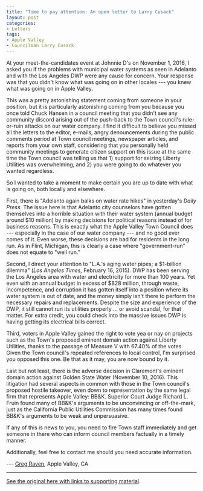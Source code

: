 ```yaml
---
title: "Time to pay attention: An open letter to Larry Cusack"
layout: post
categories:
- Letters
tags:
- Apple Valley
- Councilman Larry Cusack
---
```


At your meet-the-candidates event at Johnnie D's on November 1, 2016, I asked you if the problems with municipal water systems as seen in Adelanto and with the Los Angeles DWP were any cause for concern. Your response was that you didn't know what was going on in other locales --- you knew what was going on in Apple Valley.

This was a pretty astonishing statement coming from someone in your position, but it is particularly astonishing coming from you because you once told Chuck Hansen in a council meeting that you didn't see any community discord arising out of the push-back to the Town council's rule-or-ruin attacks on our water company. I find it difficult to believe you missed all the letters to the editor, e-mails, angry denouncements during the public comments period at Town council meetings, newspaper articles, and reports from your own staff, considering that you personally held community meetings to generate citizen support on this issue at the same time the Town council was telling us that 1) support for seizing Liberty Utilities was overwhelming, and 2) you were going to do whatever you wanted regardless.

So I wanted to take a moment to make certain you are up to date with what is going on, both locally and elsewhere.

First, there is "Adelanto again balks on water rate hikes" in yesterday's *Daily Press.* The issue here is that Adelanto city counselors have gotten themselves into a horrible situation with their water system (annual budget around $10 million) by making decisions for political reasons instead of for business reasons. This is exactly what the Apple Valley Town Council does --- especially in the case of our water company --- and no good ever comes of it. Even worse, these decisions are bad for residents in the long run. As in Flint, Michigan, this is clearly a case where "government-run" does not equate to "well run."

Second, I direct your attention to "L.A.'s aging water pipes; a $1-billion dilemma" (*Los Angeles Times,* February 16, 2015). DWP has been serving the Los Angeles area with water and electricity for more than 100 years. Yet even with an annual budget in excess of $828 million, through waste, incompetence, and corruption it has gotten itself into a position where its water system is out of date, and the money simply isn't there to perform the necessary repairs and replacements. Despite the size and experience of the DWP, it still cannot run its utilities properly ... or avoid scandal, for that matter. For extra credit, you could check into the massive issues DWP is having getting its electrical bills correct.

Third, voters in Apple Valley gained the right to vote yea or nay on projects such as the Town's proposed eminent domain action against Liberty Utilities, thanks to the passage of Measure V with 67.40% of the votes. Given the Town council's repeated references to local control, I'm surprised you opposed this one. Be that as it may, you are now bound by it.

Last but not least, there is the adverse decision in Claremont's eminent domain action against Golden State Water (November 10, 2016). This litigation had several aspects in common with those in the Town council's proposed hostile takeover, even down to representation by the same legal firm that represents Apple Valley: BB&amp;K. Superior Court Judge Richard L. Fruin found many of BB&amp;K's arguments to be unconvincing or off-the-mark, just as the California Public Utilities Commission has many times found BB&amp;K's arguments to be weak and unpersuasive.

If any of this is news to you, you need to fire Town staff immediately and get someone in there who can inform council members factually in a timely manner.

Additionally, feel free to contact me should you need accurate information.

--- [Greg Raven](https://www.gregraven.org), Apple Valley, CA

---

[See the original here with links to supporting material](https://waterwedoing.website/blog/2016/12/20161218-letter-to-cusack.php).